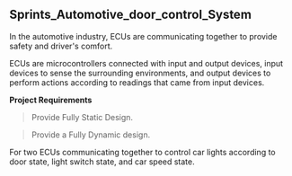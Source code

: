 ## **Sprints_Automotive_door_control_System**

In the automotive industry, ECUs are communicating together to provide safety and driver's comfort.  

ECUs are microcontrollers connected with input and output devices, input devices to sense the surrounding environments, and output devices to perform actions according to readings that came from input devices.

**Project Requirements**

>Provide Fully Static Design.

>Provide a Fully Dynamic design.

For two ECUs communicating together to control car lights according to door state, light switch state, and car speed state.
